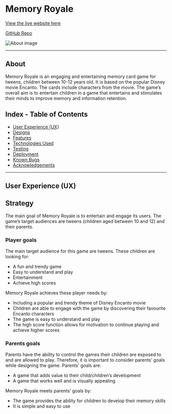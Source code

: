 # Memory Royale

[View the live website here](https://michellegri.github.io/memory-royale/)

[GitHub Repo](https://github.com/MichelleGri/memory-royale)

![About image]()

***

## About

Memory Royale is an engaging and entertaining memory card game for tweens, children between 10-12 years old. It is based on the popular Disney movie Encanto. The cards include characters from the movie. The game’s overall aim is to entertain children in a game that entertains and stimulates their minds to improve memory and information retention. 


## Index - Table of Contents

* [User Experience (UX)](#user-experience)
* [Designs](#designs)
* [Features](#features)
* [Technologies Used](#technologies-used)
* [Testing](#testing)
* [Deployment](#deployment)
* [Known Bugs](#known-bugs)
* [Acknowledgements](#credit)

***

## User Experience (UX)

## Strategy

The main goal of Memory Royale is to entertain and engage its users. The game’s target audiences are tweens (children aged between 10 and 12) and their parents. 

### Player goals

The main target audience for this game are tweens. These children are looking for:

* A fun and trendy game 
* Easy to understand and play
* Entertainment
* Achieve high scores

Memory Royale achieves these player needs by:

* Including a popular and trendy theme of Disney Encanto movie
* Children are able to engage with the game by discovering their favourite Encanto characters
* The game is easy to understand and play
* The high score function allows for motivation to continue playing and achieve higher scores

### Parents goals

Parents have the ability to control the games their children are exposed to and are allowed to play. Therefore, it is important to consider parents’ goals while designing the game. Parents’ goals are:

* A game that adds value to their child/children’s development
* A game that works well and is visually appealing

Memory Royale meets parents’ goals by:

* The game provides the ability for children to develop their memory skills
* It is simple and easy to use

